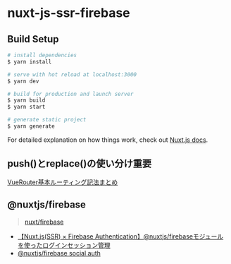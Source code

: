 # nuxt-js-ssr-firebase

## Build Setup

```bash
# install dependencies
$ yarn install

# serve with hot reload at localhost:3000
$ yarn dev

# build for production and launch server
$ yarn build
$ yarn start

# generate static project
$ yarn generate
```

For detailed explanation on how things work, check out [Nuxt.js docs](https://nuxtjs.org).


## push()とreplace()の使い分け重要
[VueRouter基本ルーティング記法まとめ](https://www.ritolab.com/entry/181)


## @nuxtjs/firebase 
> [nuxt/firebase](https://firebase.nuxtjs.org/)

- [【Nuxt.js(SSR) × Firebase Authentication】@nuxtjs/firebaseモジュールを使ったログインセッション管理](https://note.com/sackey/n/nbe3ab8553a05)
- [@nuxtjs/firebase social auth](https://dev.to/rodrigopv/nuxtjs-firebase-social-auth-3afe)
